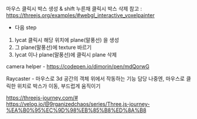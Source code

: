 마우스 클릭시 박스 생성 & shift 누른채 클릭시 박스 삭제
참고 : https://threejs.org/examples/#webgl_interactive_voxelpainter

* 다음 step 
1. lycat 클릭시 해당 위치에 plane(말풍선) 을 생성
2. 그 plane(말풍선)에 texture 바르기
3. lycat 이나 plane(말풍선)에 클릭시 plane 삭제

camera helper - https://codepen.io/dimorin/pen/mdQorwG

Raycaster - 마우스로 3d 공간의 객체 위에서 작동하는 기능 담당
나중엔, 마우스로 클릭한 위치로 박스가 이동, 부드럽게 움직이기


https://threejs-journey.com/#
https://velog.io/@9rganizedchaos/series/Three.js-journey-%EA%B0%95%EC%9D%98%EB%85%B8%ED%8A%B8